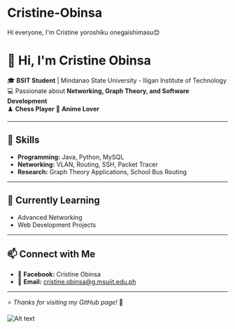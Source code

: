 # Cristine-Obinsa
Hi everyone, I'm Cristine yoroshiku onegaishimasu😊

# 👋 Hi, I'm Cristine Obinsa  

🎓 **BSIT Student** | Mindanao State University - Iligan Institute of Technology  
💻 Passionate about **Networking, Graph Theory, and Software Development**  
♟️ **Chess Player** 
🌸 **Anime Lover**  

---

## 🔧 Skills  
- **Programming:** Java, Python, MySQL  
- **Networking:** VLAN, Routing, SSH, Packet Tracer  
- **Research:** Graph Theory Applications, School Bus Routing  

---

## 🌱 Currently Learning  
- Advanced Networking  
- Web Development Projects

---

## 📫 Connect with Me  
- 📘 **Facebook:** Cristine Obinsa
- 📧 **Email:** cristine.obinsa@g.msuiit.edu.ph  

---

⭐ *Thanks for visiting my GitHub page!* 🌸  

![Alt text](images/image(1).png)

